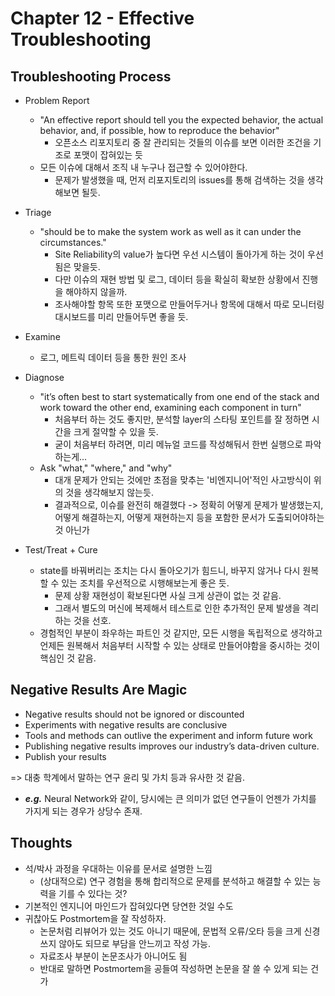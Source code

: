 # Chapter 12 - Effective Troubleshooting

## Troubleshooting Process

- Problem Report
  - "An effective report should tell you the expected behavior, the actual behavior, and, if possible, how to reproduce the behavior"
    - 오픈소스 리포지토리 중 잘 관리되는 것들의 이슈를 보면 이러한 조건을 기조로 포맷이 잡혀있는 듯
  - 모든 이슈에 대해서 조직 내 누구나 접근할 수 있어야한다.
    - 문제가 발생했을 때, 먼저 리포지토리의 issues를 통해 검색하는 것을 생각해보면 될듯.
- Triage
  - "should be to make the system work as well as it can under the circumstances."
    - Site Reliability의 value가 높다면 우선 시스템이 돌아가게 하는 것이 우선됨은 맞을듯.
    - 다만 이슈의 재현 방법 및 로그, 데이터 등을 확실히 확보한 상황에서 진행을 해야하지 않을까.
    - 조사해야할 항목 또한 포맷으로 만들어두거나 항목에 대해서 따로 모니터링 대시보드를 미리 만들어두면 좋을 듯.
- Examine
  - 로그, 메트릭 데이터 등을 통한 원인 조사
- Diagnose
  - "it’s often best to start systematically from one end of the stack and work toward the other end, examining each component in turn"
    - 처음부터 하는 것도 좋지만, 분석할 layer의 스타팅 포인트를 잘 정하면 시간을 크게 절약할 수 있을 듯.
    - 굳이 처음부터 하려면, 미리 메뉴얼 코드를 작성해둬서 한번 실행으로 파악하는게...
  - Ask "what," "where," and "why"
    - 대개 문제가 안되는 것에만 초점을 맞추는 '비엔지니어'적인 사고방식이 위의 것을 생각해보지 않는듯.
    - 결과적으로, 이슈를 완전히 해결했다 -> 정확히 어떻게 문제가 발생했는지, 어떻게 해결하는지, 어떻게 재현하는지 등을 포함한 문서가 도출되어야하는 것 아닌가
- Test/Treat + Cure

  - state를 바꿔버리는 조치는 다시 돌아오기가 힘드니, 바꾸지 않거나 다시 원복할 수 있는 조치를 우선적으로 시행해보는게 좋은 듯.
    - 문제 상황 재현성이 확보된다면 사실 크게 상관이 없는 것 같음.
    - 그래서 별도의 머신에 복제해서 테스트로 인한 추가적인 문제 발생을 격리하는 것을 선호.
  - 경험적인 부분이 좌우하는 파트인 것 같지만, 모든 시행을 독립적으로 생각하고 언제든 원복해서 처음부터 시작할 수 있는 상태로 만들어야함을 중시하는 것이 핵심인 것 같음.

## Negative Results Are Magic

- Negative results should not be ignored or discounted
- Experiments with negative results are conclusive
- Tools and methods can outlive the experiment and inform future work
- Publishing negative results improves our industry’s data-driven culture.
- Publish your results

=> 대충 학계에서 말하는 연구 윤리 및 가치 등과 유사한 것 같음.

- _**e.g.**_ Neural Network와 같이, 당시에는 큰 의미가 없던 연구들이 언젠가 가치를 가지게 되는 경우가 상당수 존재.

## Thoughts

- 석/박사 과정을 우대하는 이유를 문서로 설명한 느낌
  - (상대적으로) 연구 경험을 통해 합리적으로 문제를 분석하고 해결할 수 있는 능력을 기를 수 있다는 것?
- 기본적인 엔지니어 마인드가 잡혀있다면 당연한 것일 수도
- 귀찮아도 Postmortem을 잘 작성하자.
  - 논문처럼 리뷰어가 있는 것도 아니기 때문에, 문법적 오류/오타 등을 크게 신경쓰지 않아도 되므로 부담을 안느끼고 작성 가능.
  - 자료조사 부분이 논문조사가 아니어도 됨
  - 반대로 말하면 Postmortem을 공들여 작성하면 논문을 잘 쓸 수 있게 되는 건가
